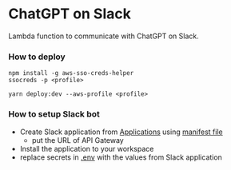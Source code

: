 # ChatGPT on Slack

Lambda function to communicate with ChatGPT on Slack.

### How to deploy

```shell
npm install -g aws-sso-creds-helper
ssocreds -p <profile>
```

```shell
yarn deploy:dev --aws-profile <profile>
```

### How to setup Slack bot

- Create Slack application from [Applications](https://api.slack.com/apps) using [manifest file](./slack-app-manifest-template.yaml)
  - put the URL of API Gateway
- Install the application to your workspace
- replace secrets in [.env](./.env) with the values from Slack application